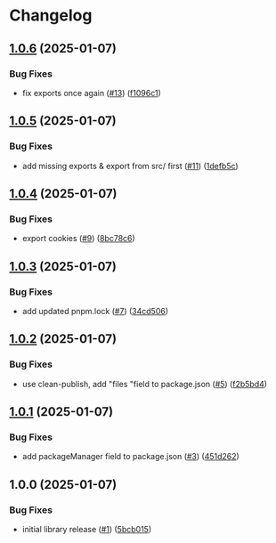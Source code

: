 # Changelog

## [1.0.6](https://github.com/meow-meow-dev/server-utilities/compare/v1.0.5...v1.0.6) (2025-01-07)


### Bug Fixes

* fix exports once again ([#13](https://github.com/meow-meow-dev/server-utilities/issues/13)) ([f1096c1](https://github.com/meow-meow-dev/server-utilities/commit/f1096c1ce875123b164a8e670a4a71b5c02260fb))

## [1.0.5](https://github.com/meow-meow-dev/server-utilities/compare/v1.0.4...v1.0.5) (2025-01-07)


### Bug Fixes

* add missing exports & export from src/ first ([#11](https://github.com/meow-meow-dev/server-utilities/issues/11)) ([1defb5c](https://github.com/meow-meow-dev/server-utilities/commit/1defb5c725ea72497f361d15a993e6b374911507))

## [1.0.4](https://github.com/meow-meow-dev/server-utilities/compare/v1.0.3...v1.0.4) (2025-01-07)


### Bug Fixes

* export cookies ([#9](https://github.com/meow-meow-dev/server-utilities/issues/9)) ([8bc78c6](https://github.com/meow-meow-dev/server-utilities/commit/8bc78c6a42a14dd7ef6c74370ed3a05fbe9b0e95))

## [1.0.3](https://github.com/meow-meow-dev/server-utilities/compare/v1.0.2...v1.0.3) (2025-01-07)


### Bug Fixes

* add updated pnpm.lock ([#7](https://github.com/meow-meow-dev/server-utilities/issues/7)) ([34cd506](https://github.com/meow-meow-dev/server-utilities/commit/34cd506582d3842a4037f7b4377e54788ff27788))

## [1.0.2](https://github.com/meow-meow-dev/server-utilities/compare/v1.0.1...v1.0.2) (2025-01-07)


### Bug Fixes

* use clean-publish, add "files "field to package.json ([#5](https://github.com/meow-meow-dev/server-utilities/issues/5)) ([f2b5bd4](https://github.com/meow-meow-dev/server-utilities/commit/f2b5bd4a2dbfb96df78d20a731b903dbfdd3499f))

## [1.0.1](https://github.com/meow-meow-dev/server-utilities/compare/v1.0.0...v1.0.1) (2025-01-07)


### Bug Fixes

* add packageManager field to package.json ([#3](https://github.com/meow-meow-dev/server-utilities/issues/3)) ([451d262](https://github.com/meow-meow-dev/server-utilities/commit/451d262566f30fb7f28450218f944421f153bf58))

## 1.0.0 (2025-01-07)


### Bug Fixes

* initial library release ([#1](https://github.com/meow-meow-dev/server-utilities/issues/1)) ([5bcb015](https://github.com/meow-meow-dev/server-utilities/commit/5bcb015a43194fd54718e84a480af0976d0c591f))
